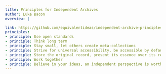 ```yaml
---
title: Principles for Independent Archives
author: Luke Bacon
overview: |

link: https://github.com/equivalentideas/independent-archive-principles/blob/master/independent-archive-principles.md
principles:
- principle: Use open standards
- principle: Think long term
- principle: Stay small, let others create meta-collections
- principle: Strive for universal accessibility, be accessible by default
- principle: Store the original record, present its essence over its resolution
- principle: Work together
- principle: Believe in your ideas, an independent perspective is worth a lot
---
```


